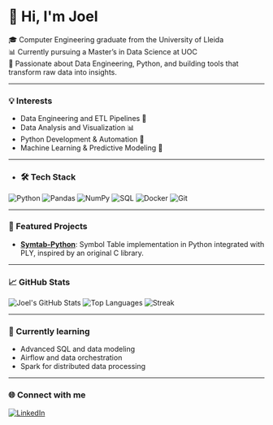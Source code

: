 # 👋 Hi, I'm Joel

🎓 Computer Engineering graduate from the University of Lleida  
📊 Currently pursuing a Master’s in Data Science at UOC  
🚀 Passionate about Data Engineering, Python, and building tools that transform raw data into insights.

---

### 💡 Interests
- Data Engineering and ETL Pipelines 🚀
- Data Analysis and Visualization 📊
- Python Development & Automation 🐍
- Machine Learning & Predictive Modeling 🤖

---

- ### 🛠️ Tech Stack
![Python](https://img.shields.io/badge/Python-3776AB?logo=python&logoColor=white)
![Pandas](https://img.shields.io/badge/Pandas-150458?logo=pandas&logoColor=white)
![NumPy](https://img.shields.io/badge/NumPy-013243?logo=numpy&logoColor=white)
![SQL](https://img.shields.io/badge/SQL-336791?logo=postgresql&logoColor=white)
![Docker](https://img.shields.io/badge/Docker-2496ED?logo=docker&logoColor=white)
![Git](https://img.shields.io/badge/Git-F05032?logo=git&logoColor=white)

---

### 📂 Featured Projects
- [**Symtab-Python**](https://github.com/joelblanc14/Symtab): Symbol Table implementation in Python integrated with PLY, inspired by an original C library.

---

### 📈 GitHub Stats
![Joel's GitHub Stats](https://github-readme-stats.vercel.app/api?username=joelblanc14&show_icons=true&theme=radical)
![Top Languages](https://github-readme-stats.vercel.app/api/top-langs/?username=joelblanc14&layout=compact&theme=radical)
![Streak](https://github-readme-streak-stats.herokuapp.com/?user=joelblanc14&theme=tokyonight)

---

### 🧠 Currently learning
- Advanced SQL and data modeling  
- Airflow and data orchestration  
- Spark for distributed data processing

---

### 🌐 Connect with me
[![LinkedIn](https://img.shields.io/badge/LinkedIn-blue?logo=linkedin&logoColor=white)](https://www.linkedin.com/in/joel-blanc-iniesta-7b66a3273/)
